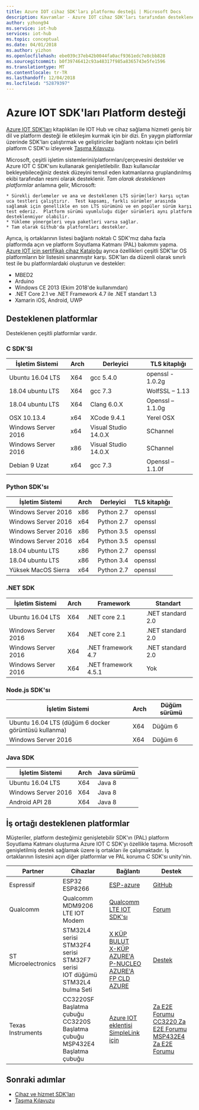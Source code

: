 ```yaml
---
title: Azure IOT cihaz SDK'ları platformu desteği | Microsoft Docs
description: Kavramlar - Azure IOT cihaz SDK'ları tarafından desteklenen platformlar listesi
author: yzhong94
ms.service: iot-hub
services: iot-hub
ms.topic: conceptual
ms.date: 04/01/2018
ms.author: yizhon
ms.openlocfilehash: ebe039c37eb42b0044fa0acf9361edc7e8cbb828
ms.sourcegitcommit: b0f39746412c93a48317f985a8365743e5fe1596
ms.translationtype: MT
ms.contentlocale: tr-TR
ms.lasthandoff: 12/04/2018
ms.locfileid: "52879397"
---
```

# <a name="azure-iot-sdks-platform-support"></a>Azure IOT SDK'ları Platform desteği

[Azure IOT SDK'ları](iot-hub-devguide-sdks.md) kitaplıkları ile IOT Hub ve cihaz sağlama hizmeti geniş bir dil ve platform desteği ile etkileşim kurmak için bir dizi. En yaygın platformlar üzerinde SDK'ları çalıştırmak ve geliştiriciler bağlantı noktası için belirli platform C SDK'sı izleyerek [Taşıma Kılavuzu](https://github.com/Azure/azure-c-shared-utility/blob/master/devdoc/porting_guide.md). 

Microsoft, çeşitli işletim sistemlerini/platformları/çerçevesini destekler ve Azure IOT C SDK'sını kullanarak genişletilebilir. Bazı kullanıcılar bekleyebileceğiniz destek düzeyini temsil eden katmanlarına gruplandırılmış ekibi tarafından resmi olarak desteklenir. *Tam olarak desteklenen platformlar* anlamına gelir, Microsoft:

    * Sürekli derlemeler ve ana ve desteklenen LTS sürüm(ler) karşı uçtan uca testleri çalıştırır.  Test kapsamı, farklı sürümler arasında sağlamak için genellikle en son LTS sürümünü ve en popüler sürüm karşı test ederiz.  Platform sürümü uyumluluğu diğer sürümleri aynı platform desteklenmiyor olabilir.
    * Yükleme yönergeleri veya paketleri varsa sağlar.
    * Tam olarak Github'da platformları destekler.

Ayrıca, iş ortaklarının listesi bağlantı noktalı C SDK'mız daha fazla platformda açın ve platform Soyutlama Katmanı (PAL) bakımını yapma. [Azure IOT için sertifikalı cihaz Kataloğu](https://catalog.azureiotsolutions.com/) ayrıca özellikleri çeşitli SDK'lar OS platformların bir listesini sınanmıştır karşı. SDK'ları da düzenli olarak sınırlı test ile bu platformlardaki oluşturun ve destekler:

* MBED2
* Arduino
* Windows CE 2013 (Ekim 2018'de kullanımdan)
* .NET Core 2.1 ve .NET Framework 4.7 ile .NET standart 1.3
* Xamarin iOS, Android, UWP

## <a name="supported-platforms"></a>Desteklenen platformlar

Desteklenen çeşitli platformlar vardır.

### <a name="c-sdk"></a>C SDK'SI

| İşletim Sistemi                  | Arch | Derleyici             | TLS kitaplığı       |
|---------------------|------|----------------------|-------------------|
| Ubuntu 16.04 LTS    | X64  | gcc 5.4.0            | openssl - 1.0.2g |
| 18.04 ubuntu LTS    | X64  | gcc 7.3              | WolfSSL – 1.13    |
| 18.04 ubuntu LTS    | X64  | Clang 6.0.X          | Openssl – 1.1.0g  |
| OSX 10.13.4         | x64  | XCode 9.4.1          | Yerel OSX        |
| Windows Server 2016 | x64  | Visual Studio 14.0.X | SChannel          |
| Windows Server 2016 | x86  | Visual Studio 14.0.X | SChannel          |
| Debian 9 Uzat    | x64  | gcc 7.3              | Openssl – 1.1.0f  |

### <a name="python-sdk"></a>Python SDK'sı

| İşletim Sistemi                  | Arch | Derleyici   | TLS kitaplığı |
|---------------------|------|------------|-------------|
| Windows Server 2016 | x86  | Python 2.7 | openssl     |
| Windows Server 2016 | x64  | Python 2.7 | openssl     |
| Windows Server 2016 | x86  | Python 3.5 | openssl     |
| Windows Server 2016 | x64  | Python 3.5 | openssl     |
| 18.04 ubuntu LTS    | x86  | Python 2.7 | openssl     |
| 18.04 ubuntu LTS    | x86  | Python 3.4 | openssl     |
| Yüksek MacOS Sierra   | x64  | Python 2.7 | openssl     |

### <a name="net-sdk"></a>.NET SDK

| İşletim Sistemi                  | Arch | Framework            | Standart          |
|---------------------|------|----------------------|-------------------|
| Ubuntu 16.04 LTS    | X64  | .NET core 2.1        | .NET standard 2.0 |
| Windows Server 2016 | X64  | .NET core 2.1        | .NET standard 2.0 |
| Windows Server 2016 | X64  | .NET framework 4.7   | .NET standard 2.0 |
| Windows Server 2016 | X64  | .NET framework 4.5.1 | Yok               |

### <a name="nodejs-sdk"></a>Node.js SDK'sı

| İşletim Sistemi                                           | Arch | Düğüm sürümü |
|----------------------------------------------|------|--------------|
| Ubuntu 16.04 LTS (düğüm 6 docker görüntüsü kullanma) | X64  | Düğüm 6       |
| Windows Server 2016                          | X64  | Düğüm 6       |

### <a name="java-sdk"></a>Java SDK

| İşletim Sistemi                  | Arch | Java sürümü |
|---------------------|------|--------------|
| Ubuntu 16.04 LTS    | X64  | Java 8       |
| Windows Server 2016 | X64  | Java 8       |
| Android API 28 | X64  | Java 8       |

## <a name="partner-supported-platforms"></a>İş ortağı desteklenen platformlar

Müşteriler, platform desteğimiz genişletebilir SDK'ın (PAL) platform Soyutlama Katmanı oluşturma Azure IOT C SDK'yı özellikle taşıma. Microsoft genişletilmiş destek sağlamak üzere iş ortakları ile çalışmaktadır. İş ortaklarının listesini açın diğer platformlar ve PAL koruma C SDK'sı unity'nin.

| Partner             | Cihazlar                            | Bağlantı                     | Destek |
|---------------------|------------------------------------|--------------------------|---------|
| Espressif           | ESP32 <br/> ESP8266                              | [ESP-azure](https://github.com/espressif/esp-azure)                | [GitHub](https://github.com/espressif/esp-azure)  
| Qualcomm            | Qualcomm MDM9206 LTE IOT Modem     | [Qualcomm LTE IOT SDK'sı](https://developer.qualcomm.com/software/lte-iot-sdk) | [Forum](https://developer.qualcomm.com/forums/software/lte-iot-sdk)   |
| ST Microelectronics | STM32L4 serisi <br/> STM32F4 serisi <br/>  STM32F7 serisi <br/>  IOT düğümü STM32L4 bulma Seti    | [X KÜP BULUT](https://www.st.com/content/st_com/en/products/embedded-software/mcus-embedded-software/stm32-embedded-software/stm32cube-expansion-packages/x-cube-cloud.html) <br/> [X-KÜP AZURE'A](https://www.st.com/content/st_com/en/products/embedded-software/mcus-embedded-software/stm32-embedded-software/stm32cube-expansion-packages/x-cube-azure.html) <br/> [P-NUCLEO AZURE'A](https://www.st.com/content/st_com/en/products/evaluation-tools/solution-evaluation-tools/communication-and-connectivity-solution-eval-boards/p-nucleo-azure1.html) <br/> [FP CLD AZURE](https://www.st.com/content/st_com/en/products/embedded-software/mcus-embedded-software/stm32-embedded-software/stm32-ode-function-pack-sw/fp-cld-azure1.html)            | [Destek](https://www.st.com/content/st_com/en/support/support-home.html)
| Texas Instruments   | CC3220SF Başlatma çubuğu <br/> CC3220S Başlatma çubuğu <br/> MSP432E4 Başlatma çubuğu      | [Azure IOT eklentisi SimpleLink için](https://github.com/TexasInstruments/azure-iot-pal-simplelink) | [Za E2E Forumu](https://e2e.ti.com) <br/> [CC3220 Za E2E Forumu](https://e2e.ti.com/support/wireless_connectivity/simplelink_wifi_cc31xx_cc32xx/) <br/> [MSP432E4 Za E2E Forumu](https://e2e.ti.com/support/microcontrollers/msp430/) |

## <a name="next-steps"></a>Sonraki adımlar

* [Cihaz ve hizmet SDK’ları](iot-hub-devguide-sdks.md)
* [Taşıma Kılavuzu](https://github.com/Azure/azure-c-shared-utility/blob/master/devdoc/porting_guide.md)
